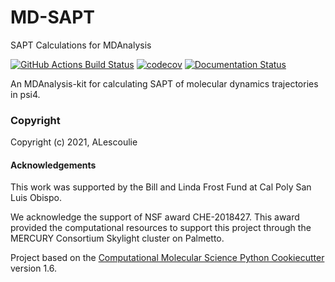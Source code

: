 MD-SAPT
==============================
SAPT Calculations for MDAnalysis

[//]: # (Badges)
[![GitHub Actions Build Status](https://github.com/alescoulie/MDSAPT/workflows/CI/badge.svg)](https://github.com/alescolie/MDSAPT/actions?query=workflow%3ACI)
[![codecov](https://codecov.io/gh/alescoulie/MDSAPT/branch/master/graph/badge.svg)](https://codecov.io/gh/alescoulie/MDSAPT/branch/master)
[![Documentation Status](https://readthedocs.org/projects/mdsapt/badge/?version=latest)](https://mdsapt.readthedocs.io/en/latest/?badge=latest)

An MDAnalysis-kit for calculating SAPT of molecular dynamics trajectories in psi4. 

### Copyright

Copyright (c) 2021, ALescoulie

#### Acknowledgements

This work was supported by the Bill and Linda Frost Fund at Cal Poly San Luis Obispo.

We acknowledge the support of NSF award CHE-2018427.  This award provided the computational resources to support this project through the MERCURY Consortium Skylight cluster on Palmetto. 

Project based on the [Computational Molecular Science Python Cookiecutter](https://github.com/molssi/cookiecutter-cms) version 1.6.
